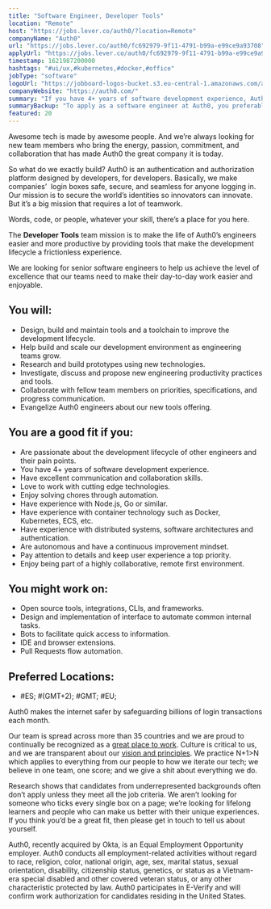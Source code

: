 ```yaml
---
title: "Software Engineer, Developer Tools"
location: "Remote"
host: "https://jobs.lever.co/auth0/?location=Remote"
companyName: "Auth0"
url: "https://jobs.lever.co/auth0/fc692979-9f11-4791-b99a-e99ce9a93708"
applyUrl: "https://jobs.lever.co/auth0/fc692979-9f11-4791-b99a-e99ce9a93708/apply"
timestamp: 1621987200000
hashtags: "#ui/ux,#kubernetes,#docker,#office"
jobType: "software"
logoUrl: "https://jobboard-logos-bucket.s3.eu-central-1.amazonaws.com/auth0"
companyWebsite: "https://auth0.com/"
summary: "If you have 4+ years of software development experience, Auth0 is looking for someone with your knowledge."
summaryBackup: "To apply as a software engineer at Auth0, you preferably need to have some knowledge of: #ui/ux, #kubernetes, #docker."
featured: 20
---
```


Awesome tech is made by awesome people. And we’re always looking for new team members who bring the energy, passion, commitment, and collaboration that has made Auth0 the great company it is today.

So what do we exactly build? Auth0 is an authentication and authorization platform designed by developers, for developers. Basically, we make companies’  login boxes safe, secure, and seamless for anyone logging in. Our mission is to secure the world’s identities so innovators can innovate. But it’s a big mission that requires a lot of teamwork. 

Words, code, or people, whatever your skill, there’s a place for you here.

The **Developer Tools** team mission is to make the life of Auth0’s engineers easier and more productive by providing tools that make the development lifecycle a frictionless experience. 

We are looking for senior software engineers to help us achieve the level of excellence that our teams need to make their day-to-day work easier and enjoyable.

## You will:

*   Design, build and maintain tools and a toolchain to improve the development lifecycle.
*   Help build and scale our development environment as engineering teams grow.
*   Research and build prototypes using new technologies.
*   Investigate, discuss and propose new engineering productivity practices and tools.
*   Collaborate with fellow team members on priorities, specifications, and progress communication.
*   Evangelize Auth0 engineers about our new tools offering.

## You are a good fit if you:

*   Are passionate about the development lifecycle of other engineers and their pain points.
*   You have 4+ years of software development experience.
*   Have excellent communication and collaboration skills.
*   Love to work with cutting edge technologies.
*   Enjoy solving chores through automation.
*   Have experience with Node.js, Go or similar.
*   Have experience with container technology such as Docker, Kubernetes, ECS, etc.
*   Have experience with distributed systems, software architectures and authentication.
*   Are autonomous and have a continuous improvement mindset.
*   Pay attention to details and keep user experience a top priority.
*   Enjoy being part of a highly collaborative, remote first environment.

## You might work on:

*   Open source tools, integrations, CLIs, and frameworks.
*   Design and implementation of interface to automate common internal tasks.
*   Bots to facilitate quick access to information.
*   IDE and browser extensions.
*   Pull Requests flow automation.

## Preferred Locations:

*   #ES; #(GMT+2); #GMT; #EU;

Auth0 makes the internet safer by safeguarding billions of login transactions each month.

Our team is spread across more than 35 countries and we are proud to continually be recognized as a [great place to work](https://auth0.com/press/awards). Culture is critical to us, and we are transparent about our [vision and principles](https://auth0.com/blog/rethinking-your-workforce-strategy-a-look-at-culture-in-2021/). We practice N+1>N which applies to everything from our people to how we iterate our tech; we believe in one team, one score; and we give a shit about everything we do.

Research shows that candidates from underrepresented backgrounds often don’t apply unless they meet all the job criteria. We aren’t looking for someone who ticks every single box on a page; we’re looking for lifelong learners and people who can make us better with their unique experiences. If you think you’d be a great fit, then please get in touch to tell us about yourself.

Auth0, recently acquired by Okta, is an Equal Employment Opportunity employer. Auth0 conducts all employment-related activities without regard to race, religion, color, national origin, age, sex, marital status, sexual orientation, disability, citizenship status, genetics, or status as a Vietnam-era special disabled and other covered veteran status, or any other characteristic protected by law. Auth0 participates in E-Verify and will confirm work authorization for candidates residing in the United States.
